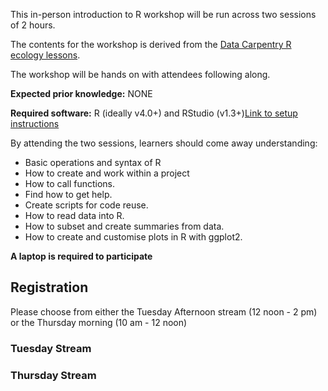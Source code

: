 This in-person introduction to R workshop will be run across two sessions of 2 hours. 



The contents for the workshop is derived from the [Data Carpentry R ecology lessons](https://datacarpentry.org/R-ecology-lesson/).

The workshop will be hands on with attendees following along.



**Expected prior knowledge:** NONE

**Required software:** R (ideally v4.0+) and RStudio (v1.3+)[Link to setup instructions](https://otagocarpentries.github.io/intro-r/setup.html)


By attending the two sessions, learners should come away understanding:

- Basic operations and syntax of R
- How to create and work within a project
- How to call functions.
- Find how to get help.
- Create scripts for code reuse.
- How to read data into R.
- How to subset and create summaries from data.
- How to create and customise plots in R with ggplot2.



**A laptop is required to participate**

## Registration

Please choose from either the Tuesday Afternoon stream (12 noon - 2 pm) or the Thursday morning (10 am - 12 noon)

### Tuesday Stream



### Thursday Stream


